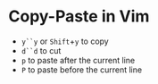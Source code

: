 # Copy-Paste in Vim

- `y``y` or `Shift`+`y` to copy
- `d``d` to cut
- `p` to paste after the current line
- `P` to paste before the current line
